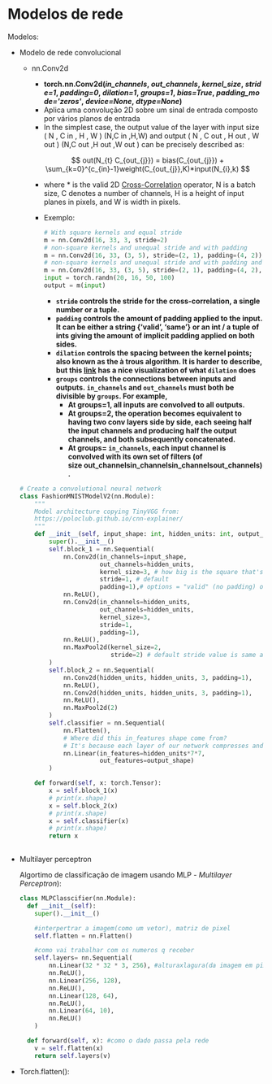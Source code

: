 # Modelos de rede

Modelos:

- Modelo de rede convolucional
    - nn.Conv2d
        - **torch.nn.Conv2d(*in_channels*, *out_channels*, *kernel_size*, *stride=1*, *padding=0*, *dilation=1*, *groups=1*, *bias=True*, *padding_mode='zeros'*, *device=None*, *dtype=None*)**
        - Aplica uma convolução 2D sobre um sinal de entrada composto por vários planos de entrada
        - In the simplest case, the output value of the layer with input size ( N , C in , H , W ) (N,C in  ,H,W) and output ( N , C out , H out , W out ) (N,C out  ,H out  ,W out  ) can be precisely described as:
        
        $$
        out(N_{t} C_{out_{j}}) = bias(C_{out_{j}}) + \sum_{k=0}^{c_{in}-1}weight(C_{out_{j}},K)*input(N_{i},k)
        $$
        
        - where * is the valid 2D [Cross-Correlation](https://en.wikipedia.org/wiki/Cross-correlation) operator, N is a batch size, C denotes a number of channels, H is a height of input planes in pixels, and W is width in pixels.
        - Exemplo:
            
            ```python
            # With square kernels and equal stride
            m = nn.Conv2d(16, 33, 3, stride=2)
            # non-square kernels and unequal stride and with padding
            m = nn.Conv2d(16, 33, (3, 5), stride=(2, 1), padding=(4, 2))
            # non-square kernels and unequal stride and with padding and dilation
            m = nn.Conv2d(16, 33, (3, 5), stride=(2, 1), padding=(4, 2), dilation=(3, 1))
            input = torch.randn(20, 16, 50, 100)
            output = m(input)
            
            ```
            
            - **`stride` controls the stride for the cross-correlation, a single number or a tuple.**
            - **`padding` controls the amount of padding applied to the input. It can be either a string {‘valid’, ‘same’} or an int / a tuple of ints giving the amount of implicit padding applied on both sides.**
            - **`dilation` controls the spacing between the kernel points; also known as the à trous algorithm. It is harder to describe, but this [link](https://github.com/vdumoulin/conv_arithmetic/blob/master/README.md) has a nice visualization of what `dilation` does**
            - **`groups` controls the connections between inputs and outputs. `in_channels` and `out_channels` must both be divisible by `groups`. For example,**
                - **At groups=1, all inputs are convolved to all outputs.**
                - **At groups=2, the operation becomes equivalent to having two conv layers side by side, each seeing half the input channels and producing half the output channels, and both subsequently concatenated.**
                - **At groups= `in_channels`, each input channel is convolved with its own set of filters (of size out_channelsin_channelsin_channelsout_channels).**
    
    ```python
    # Create a convolutional neural network
    class FashionMNISTModelV2(nn.Module):
        """
        Model architecture copying TinyVGG from:
        https://poloclub.github.io/cnn-explainer/
        """
        def __init__(self, input_shape: int, hidden_units: int, output_shape: int):
            super().__init__()
            self.block_1 = nn.Sequential(
                nn.Conv2d(in_channels=input_shape,
                          out_channels=hidden_units,
                          kernel_size=3, # how big is the square that's going over the image?
                          stride=1, # default
                          padding=1),# options = "valid" (no padding) or "same" (output has same shape as input) or int for specific number
                nn.ReLU(),
                nn.Conv2d(in_channels=hidden_units,
                          out_channels=hidden_units,
                          kernel_size=3,
                          stride=1,
                          padding=1),
                nn.ReLU(),
                nn.MaxPool2d(kernel_size=2,
                             stride=2) # default stride value is same as kernel_size
            )
            self.block_2 = nn.Sequential(
                nn.Conv2d(hidden_units, hidden_units, 3, padding=1),
                nn.ReLU(),
                nn.Conv2d(hidden_units, hidden_units, 3, padding=1),
                nn.ReLU(),
                nn.MaxPool2d(2)
            )
            self.classifier = nn.Sequential(
                nn.Flatten(),
                # Where did this in_features shape come from?
                # It's because each layer of our network compresses and changes the shape of our input data.
                nn.Linear(in_features=hidden_units*7*7,
                          out_features=output_shape)
            )
    
        def forward(self, x: torch.Tensor):
            x = self.block_1(x)
            # print(x.shape)
            x = self.block_2(x)
            # print(x.shape)
            x = self.classifier(x)
            # print(x.shape)
            return x
      
    
    ```
    
- Multilayer perceptron
    
    Algortimo de classificação de imagem usando MLP - *Multilayer Perceptron*):
    
    ```python
    class MLPClasscifier(nn.Module):
      def __init__(self):
        super().__init__()
    
        #interpertrar a imagem(como um vetor), matriz de pixel
        self.flatten = nn.Flatten()
    
        #como vai trabalhar com os numeros q receber
        self.layers= nn.Sequential(
            nn.Linear(32 * 32 * 3, 256), #alturaxlagura(da imagem em pixels) * 3(RGB)
            nn.ReLU(),
            nn.Linear(256, 128),
            nn.ReLU(),
            nn.Linear(128, 64),
            nn.ReLU(),
            nn.Linear(64, 10),
            nn.ReLU()
        )
    
      def forward(self, x): #como o dado passa pela rede
        v = self.flatten(x)
        return self.layers(v)
    ```
    
- Torch.flatten():